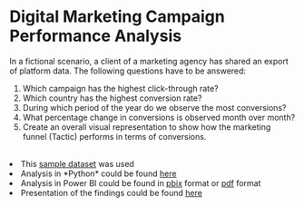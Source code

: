 # Digital Marketing Campaign Performance Analysis
In a fictional scenario, a client of a marketing agency has shared an export of platform data. The following questions have to be answered:
1. Which campaign has the highest click-through rate?
2. Which country has the highest conversion rate?
3. During which period of the year do we observe the most conversions?
4. What percentage change in conversions is observed month over month?
5. Create an overall visual representation to show how the marketing funnel (Tactic) performs in terms of conversions.
<br>
<li>This <a href="https://github.com/samuel-lam1/digital_marketing01/blob/main/raw_dataset.xlsx">sample dataset</a> was used</li>
<li>Analysis in *Python* could be found <a href="https://github.com/samuel-lam1/digital_marketing01/blob/28e9507d025b2b8565c33cbdbd2365e880630aee/Digital%20Marketing%20(Python).ipynb">here</a></li>
<li>Analysis in Power BI could be found in <a href="https://github.com/samuel-lam1/digital_marketing01/blob/28e9507d025b2b8565c33cbdbd2365e880630aee/Digital%20Marketing%20report%20(Power%20BI).pbix">pbix</a> format or <a href="https://github.com/samuel-lam1/digital_marketing01/blob/28e9507d025b2b8565c33cbdbd2365e880630aee/Digital%20Marketing%20report%20(Power%20BI).pdf">pdf</a> format</li>
<li>Presentation of the findings could be found <a href="https://github.com/samuel-lam1/digital_marketing01/blob/28e9507d025b2b8565c33cbdbd2365e880630aee/Digital%20Marketing%20presentation.pdf">here</a></li>


